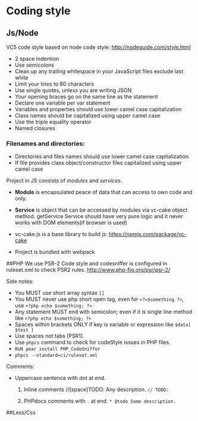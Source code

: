 # Coding style

## Js/Node
VC5 code style based on node code style: http://nodeguide.com/style.html

- 2 space indention
- Use semicolons
- Clean up any trailing whitespace in your JavaScript files exclude last white
- Limit your lines to 80 characters
- Use single quotes, unless you are writing JSON
- Your opening braces go on the same line as the statement 
- Declare one variable per var statement
- Variables and properties should use lower camel case capitalization
- Class names should be capitalized using upper camel case
- Use the triple equality operator
- Named closures

###  Filenames and directories:
- Directories and files names should use lower camel case capitalization
- If file provides class object/constructor files capitalized using upper camel case

Project in JS consists of *modules* and *services*.
- **Module** is encapsulated peace of data that can access to own code and only.
- **Service** is object that can be accessed by modules via vc-cake object method. getService
Service should have very pure logic and it never works with DOM elements(if browser is used)

- vc-cake.js is a base library to build js:  https://npmjs.com/package/vc-cake
- Project is bundled with webpack

##PHP
We use PSR-2 Code style and codesniffer is configured in ruleset.xml to check PSR2 rules.
http://www.php-fig.org/psr/psr-2/

Side notes:

- You MUST use short array syntax ```[]```
- You MUST never use php short open tag, even for ```<?=$something ?>```, use ```<?php echo $something; ?>```
- Any statement MUST end with semicolon; even if it is single line method like ```<?php echo $something; ?>```
- Spaces within brackets ONLY if key is variable or expression like ```$data[ $test ]```
- Use spaces not tabs [PSR1].
- Use `phpcs` command to check for codeStyle issues in PHP files.
- `RUN pear install PHP_CodeSniffer`
- `phpcs --standard=ci/ruleset.xml`


Comments:

- Uppercase sentence with dot at end.

    1) Inline comments //[space]TODO: Any description.
`// TODO:`

    2) PHPdocs comments with ```.``` at end.
`* @todo Some description.`

##Less/Css

